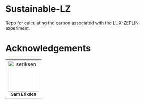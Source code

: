 # Sustainable-LZ
Repo for calculating the carbon associated with the LUX-ZEPLIN experiment.




# Acknowledgements
<!-- readme: contributors -start -->
<table>
	<tbody>
		<tr>
            <td align="center">
                <a href="https://github.com/seriksen">
                    <img src="https://avatars.githubusercontent.com/u/5619270?v=4" width="100;" alt="seriksen"/>
                    <br />
                    <sub><b>Sam Eriksen</b></sub>
                </a>
            </td>
		</tr>
	<tbody>
</table>
<!-- readme: contributors -end -->